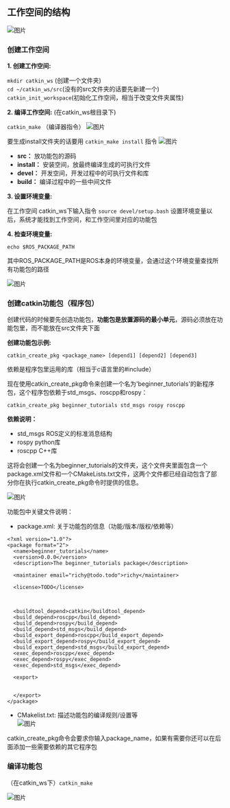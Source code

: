 ## 工作空间的结构


![图片](https://user-images.githubusercontent.com/87596371/164629164-8981f702-b760-46ab-a314-ef2e858bc75b.png)

### 创建工作空间

**1. 创建工作空间:** 

`mkdir catkin_ws` (创建一个文件夹)   
`cd ~/catkin_ws/src`(没有的src文件夹的话要先新建一个)   
`catkin_init_workspace`(初始化工作空间，相当于改变文件夹属性)  

**2. 编译工作空间:**   (在catkin_ws根目录下) 

`catkin_make` （编译器指令）
![图片](https://user-images.githubusercontent.com/87596371/164644632-8e560c59-aedc-4469-935d-7ee0e59ee672.png)

要生成install文件夹的话要用 `catkin_make install` 指令
![图片](https://user-images.githubusercontent.com/87596371/164646284-6c088d5c-6c68-4d4a-b0c0-c3cd3c9513b2.png)


- **src：** 放功能包的源码
- **install：** 安装空间，放最终编译生成的可执行文件
- **devel：** 开发空间，开发过程中的可执行文件和库
- **build：** 编译过程中的一些中间文件

**3. 设置环境变量:**

在工作空间 catkin_ws下输入指令
`source devel/setup.bash`
设置环境变量以后，系统才能找到工作空间，和工作空间里对应的功能包

**4. 检查环境变量:**

`echo $ROS_PACKAGE_PATH`

其中ROS_PACKAGE_PATH是ROS本身的环境变量，会通过这个环境变量查找所有功能包的路径

![图片](https://user-images.githubusercontent.com/87596371/164677278-783dbcb3-baa7-4a6d-b16f-db7955bf0643.png)

### 创建catkin功能包（程序包）

创建代码的时候要先创造功能包，**功能包是放置源码的最小单元**，源码必须放在功能包里，而不能放在src文件夹下面

**创建功能包示例:**

`catkin_create_pkg <package_name> [depend1] [depend2] [depend3]`

依赖是程序包里运用的库（相当于c语言里的#include）

现在使用catkin_create_pkg命令来创建一个名为'beginner_tutorials'的新程序包，这个程序包依赖于std_msgs、roscpp和rospy：

`catkin_create_pkg beginner_tutorials std_msgs rospy roscpp`

**依赖说明：**
- std_msgs  ROS定义的标准消息结构
- rospy  python库
- roscpp  C++库

这将会创建一个名为beginner_tutorials的文件夹，这个文件夹里面包含一个package.xml文件和一个CMakeLists.txt文件，这两个文件都已经自动包含了部分你在执行catkin_create_pkg命令时提供的信息。

![图片](https://user-images.githubusercontent.com/87596371/164643165-f136de93-8182-405f-a0ed-be43f01bd6bd.png)

功能包中关键文件说明：
- package.xml: 关于功能包的信息（功能/版本/版权/依赖等）

```
<?xml version="1.0"?>
<package format="2">
  <name>beginner_tutorials</name>
  <version>0.0.0</version>
  <description>The beginner_tutorials package</description>

  <maintainer email="richy@todo.todo">richy</maintainer>

  <license>TODO</license>


 
  <buildtool_depend>catkin</buildtool_depend>
  <build_depend>roscpp</build_depend>
  <build_depend>rospy</build_depend>
  <build_depend>std_msgs</build_depend>
  <build_export_depend>roscpp</build_export_depend>
  <build_export_depend>rospy</build_export_depend>
  <build_export_depend>std_msgs</build_export_depend>
  <exec_depend>roscpp</exec_depend>
  <exec_depend>rospy</exec_depend>
  <exec_depend>std_msgs</exec_depend>

  <export>


  </export>
</package>

```

- CMakelist.txt: 描述功能包的编译规则/设置等  
![图片](https://user-images.githubusercontent.com/87596371/164651708-e14e39aa-219d-4674-82ab-0a170556e6a2.png)

catkin_create_pkg命令会要求你输入package_name，如果有需要你还可以在后面添加一些需要依赖的其它程序包

### 编译功能包
（在catkin_ws下）`catkin_make`

![图片](https://user-images.githubusercontent.com/87596371/164675807-eac63e74-9b30-4ffd-afa1-e6a5227055a2.png)

